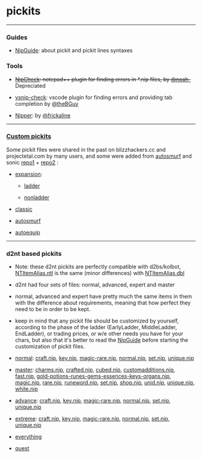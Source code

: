 # pickits

---

### Guides

* [NipGuide](https://github.com/blizzhackers/pickits/blob/master/NipGuide.md/#nip-guide): about pickit and pickit lines syntaxes

### Tools

* ~~[NipCheck](nipcheck/#nipcheck): notepad++ plugin for finding errors in *.nip files, by [@noah-](https://github.com/noah-)~~ Depreciated
* [vsnip-check](https://github.com/theBGuy/vsnip-check#): vscode plugin for finding errors and providing tab completion by [@theBGuy](https://github.com/theBGuy)

* [Nipper](nipper/#nipper): by [@frickaline](https://github.com/frickaline)

---

### [Custom pickits](custom/#custom-pickits)

Some pickit files were shared in the past on blizzhackers.cc and projectetal.com by many users, and some were added from [autosmurf](https://github.com/blizzhackers/autosmurf/tree/master/d2bs/kolbot/pickit/autosmurf) and sonic [repo1](https://github.com/SetupSonic/clean-sonic/tree/master/pickit) + [repo2](https://github.com/SetupSonic/d2bot-with-kolbot-sonic/tree/master/d2bs/kolbot/pickit/Sonic) :

* [expansion](https://github.com/blizzhackers/pickits/tree/master/custom/expansion):

	* [ladder](https://github.com/blizzhackers/pickits/tree/master/custom/expansion/ladder)

	* [nonladder](https://github.com/blizzhackers/pickits/tree/master/custom/expansion/nonladder)

* [classic](https://github.com/blizzhackers/pickits/tree/master/custom/classic)

* [autosmurf](https://github.com/blizzhackers/pickits/tree/master/custom/autosmurf/#autosmurf)

* [autoequip](https://github.com/blizzhackers/pickits/tree/master/custom/autoequip#autoequip)

---

### d2nt based pickits

* Note: these d2nt pickits are perfectly compatible with d2bs/kolbot, [NTItemAlias.ntl](d2nt/NTItemAlias.ntl) is the same (minor differences) with [NTItemAlias.dbl](https://github.com/blizzhackers/kolbot/blob/master/d2bs/kolbot/libs/NTItemAlias.dbl)

* d2nt had four sets of files: normal, advanced, expert and master

* normal, advanced and expert have pretty much the same items in them with the difference about requirements, meaning that how perfect they need to be in order to be kept.

* keep in mind that any pickit file should be customized by yourself, according to the phase of the ladder (EarlyLadder, MiddleLadder, EndLadder), or trading prices, or w/e other needs you have for your chars, but also that it's better to read the [NipGuide](https://github.com/blizzhackers/pickits/blob/master/NipGuide.md/#nip-guide) before starting the customization of pickit files.

* [normal](https://github.com/blizzhackers/pickits/blob/master/d2nt/normal): [craft.nip](https://github.com/blizzhackers/pickits/blob/master/d2nt/normal/craft.nip), [key.nip](https://github.com/blizzhackers/pickits/blob/master/d2nt/normal/key.nip), [magic-rare.nip](https://github.com/blizzhackers/pickits/blob/master/d2nt/normal/magic-rare.nip), [normal.nip](https://github.com/blizzhackers/pickits/blob/master/d2nt/normal/normal.nip), [set.nip](https://github.com/blizzhackers/pickits/blob/master/d2nt/normal/set.nip), [unique.nip](https://github.com/blizzhackers/pickits/blob/master/d2nt/normal/unique.nip)

* [master](https://github.com/blizzhackers/pickits/blob/master/d2nt/master): 
[charms.nip](https://github.com/blizzhackers/pickits/blob/master/d2nt/master/charms.nip), [crafted.nip](https://github.com/blizzhackers/pickits/blob/master/d2nt/master/crafted.nip), [cubed.nip](https://github.com/blizzhackers/pickits/blob/master/d2nt/master/cubed.nip), [customadditions.nip](https://github.com/blizzhackers/pickits/blob/master/d2nt/master/customadditions.nip), [fast.nip](https://github.com/blizzhackers/pickits/blob/master/d2nt/master/fast.nip), [gold-potions-runes-gems-essences-keys-organs.nip](https://github.com/blizzhackers/pickits/blob/master/d2nt/master/gold-potions-runes-gems-essences-keys-organs.nip), [magic.nip](https://github.com/blizzhackers/pickits/blob/master/d2nt/master/magic.nip), [rare.nip](https://github.com/blizzhackers/pickits/blob/master/d2nt/master/rare.nip), [runeword.nip](https://github.com/blizzhackers/pickits/blob/master/d2nt/master/runeword.nip), [set.nip](https://github.com/blizzhackers/pickits/blob/master/d2nt/master/set.nip), [shop.nip](https://github.com/blizzhackers/pickits/blob/master/d2nt/master/shop.nip), [unid.nip](https://github.com/blizzhackers/pickits/blob/master/d2nt/master/unid.nip), [unique.nip](https://github.com/blizzhackers/pickits/blob/master/d2nt/master/unique.nip), [white.nip](https://github.com/blizzhackers/pickits/blob/master/d2nt/master/white.nip)

* [advance](https://github.com/blizzhackers/pickits/blob/master/d2nt/advance): [craft.nip](https://github.com/blizzhackers/pickits/blob/master/d2nt/advance/craft.nip), [key.nip](https://github.com/blizzhackers/pickits/blob/master/d2nt/advance/key.nip), [magic-rare.nip](https://github.com/blizzhackers/pickits/blob/master/d2nt/advance/magic-rare.nip), [normal.nip](https://github.com/blizzhackers/pickits/blob/master/d2nt/advance/normal.nip), [set.nip](https://github.com/blizzhackers/pickits/blob/master/d2nt/advance/set.nip), [unique.nip](https://github.com/blizzhackers/pickits/blob/master/d2nt/advance/unique.nip)

* [extreme](https://github.com/blizzhackers/pickits/blob/master/d2nt/extreme):  [craft.nip](https://github.com/blizzhackers/pickits/blob/master/d2nt/extreme/craft.nip), [key.nip](https://github.com/blizzhackers/pickits/blob/master/d2nt/extreme/key.nip), [magic-rare.nip](https://github.com/blizzhackers/pickits/blob/master/d2nt/extreme/magic-rare.nip), [normal.nip](https://github.com/blizzhackers/pickits/blob/master/d2nt/extreme/normal.nip), [set.nip](https://github.com/blizzhackers/pickits/blob/master/d2nt/extreme/set.nip), [unique.nip](https://github.com/blizzhackers/pickits/blob/master/d2nt/extreme/unique.nip)

* [everything](https://github.com/blizzhackers/pickits/blob/master/d2nt/everything.nip)

* [quest](https://github.com/blizzhackers/pickits/blob/master/d2nt/quest.nip)

